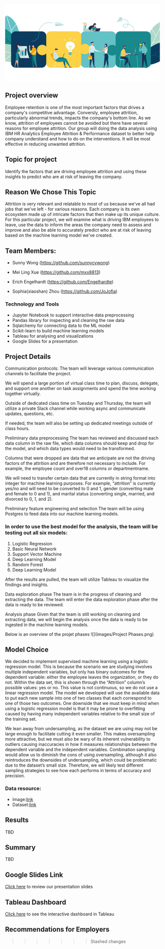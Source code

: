 
![](images/employee.png)

## Project overview

Employee retention is one of the most important factors that drives a company's competitive advantage. Conversly, employee attrition, particularly abnormal trends, impacts the company's bottom line.  As we know, attrition of employees cannot be avoided but there have several reasons for employee attrition. Our group will doing the data analysis using IBM HR Analytics Employee Attrition & Performance dataset to better help company understand and how to do on the interventions. It will be most effective in reducing unwanted attrition.
    
    
## Topic for project

Identify the factors that are driving employee attrition and using these insights to predict who are at risk of leaving the company.

## Reason We Chose This Topic
Attrition is very relevant and relatable to most of us because we've all had jobs that we've left - for various reasons. Each company is its own ecosystem made up of intricate factors that then make up its unique culture.  For this particular project, we will examine what is driving IBM employees to leave, use the data to inform the areas the company need to assess and improve and also be able to accurately predict who are at risk of leaving based on the machine learning model we've created.

## Team Members:

- Sunny Wong (https://github.com/sunnycywong)

- Mei Ling Xue (https://github.com/mxx8813)

- Erich Engelhardt (https://github.com/Engelhardte)

- Sophia(xiaoshan) Zhou (https://github.com/JoJofia)


### Technology and Tools
- Jupyter Notebook to support interactive data preprocessing
- Pandas library  for inspecting and cleaning the raw data
- Sqlalchemy for connecting data to the ML model
- Scikit-learn to build machine learning models
- Tableau for analysing and visualizations
- Google Slides  for a presentation

## Project Details
Communication protocols: The team will leverage various communication channels to facilitate the project.

We will spend a large portion of virtual class time to plan, discuss, delegate, and support one another on task assignments and spend the time working together virtually.

Outside of dedicated class time on Tuesday and Thursday, the team will utilize a private Slack channel while working async and communicate updates, questions, etc.

If needed, the team will also be setting up dedicated meetings outside of class hours.

Preliminary data preprocessing The team has reviewed and discussed each data column in the raw file, which data columns should keep and drop for the model, and which data types would need to be transformed.

Columns that were dropped are data that we anticipate are not the driving factors of the attrition and are therefore not necessary to include. For example, the employee count and over18 columns or departmentname.

We will need to transfer certain data that are currently in string format into integer for machine learning purposes. For example, “attrition” is currently yes/no and will need to be converted to 0 and 1, gender (converting male and female to 0 and 1), and marital status (converting single, married, and divorced to 0, 1, and 2).

Preliminary feature engineering and selection The team will be using Postgres to feed data into our machine learning models.

### In order to use the best model for the analysis, the team will be testing out all **six models**:

1. Logistic Regression
2. Basic Neural Network
3. Support Vector Machine
4. Deep Learning Model
5. Random Forest
6. Deep Learning Model

After the results are pulled, the team will utilize Tableau to visualize the findings and insights.

Data exploration phase The team is in the progress of cleaning and extracting the data. The team will enter the data exploration phase after the data is ready to be reviewed.

Analysis phase Given that the team is still working on cleaning and extracting data, we will begin the analysis once the data is ready to be ingested in the machine learning models.

Below is an overview of the projet phases
![](images/Project Phases.png)

## Model Choice
We decided to implement supervised machine learning using a logistic regression model. This is because the scenario we are studying involves multiple independent variables, but only has binary outcomes for the dependent variable: either the employee leaves the organization, or they do not. Within the data set, this is shown through the “Attrition” column’s possible values: yes or no. This value is not continuous, so we do not use a linear regression model. The model we developed will use the available data to put each new sample into one of two classes that each correspond to one of those two outcomes. One downside that we must keep in mind when using a logistic regression model is that it may be prone to overfitting caused by having many independent variables relative to the small size of the training set.

We lean away from undersampling, as the dataset we are using may not be large enough to facilitate cutting it even smaller. This makes oversampling more attractive, but we must also be wary of its inherent vulnerability to outliers causing inaccuracies in how it measures relationships between the dependent variable and the independent variables. Combination sampling would allow us to diminish the cons of using oversampling, although it also reintroduces the downsides of undersampling, which could be problematic due to the dataset’s small size. Therefore, we will likely test different sampling strategies to see how each performs in terms of accuracy and precision.

### Data resource:
   - Image:[link](https://lattice.com/library/what-is-employee-experience-vs-employee-engagement)  
   - Dataset:[link](https://www.kaggle.com/datasets/pavansubhasht/ibm-hr-analytics-attrition-dataset)

## Results
TBD

## Summary
TBD

## Google Slides Link
[Click here](https://docs.google.com/presentation/d/1tK68lEqBwnXk-U9_hVBMxHCFWIiPoHWBg3Ww6Z6_EX8/edit#slide=id.g13cb71ee761_0_0) to review our presentation slides
## Tableau Dashboard
[Click here]() to see the interactive dashboard in Tableau

## Recommendations for Employers
>>>>>>> Stashed changes
